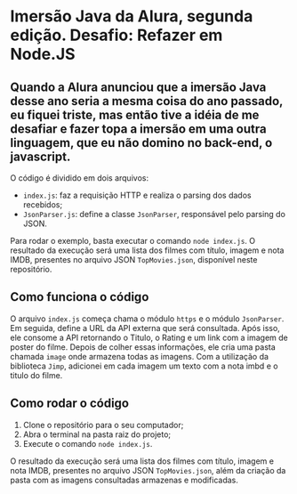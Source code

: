 # Imersão Java da Alura, segunda edição. Desafio: Refazer em Node.JS

## Quando a Alura anunciou que a imersão Java desse ano seria a mesma coisa do ano passado, eu fiquei triste, mas então tive a idéia de me desafiar e fazer topa a imersão em uma outra linguagem, que eu não domino no back-end, o javascript.

O código é dividido em dois arquivos:

- `index.js`: faz a requisição HTTP e realiza o parsing dos dados recebidos;
- `JsonParser.js`: define a classe `JsonParser`, responsável pelo parsing do JSON.

Para rodar o exemplo, basta executar o comando `node index.js`. O resultado da execução será uma lista dos filmes com título, imagem e nota IMDB, presentes no arquivo JSON `TopMovies.json`, disponível neste repositório.

## Como funciona o código

O arquivo `index.js` começa chama o módulo `https` e o módulo `JsonParser`. Em seguida, define a URL da API externa que será consultada. Após isso, ele consome a API retornando o Titulo, o Rating e um link com a imagem de poster do filme.
Depois de colher essas informações, ele cria uma pasta chamada `image` onde armazena todas as imagens.
Com a utilização da biblioteca `Jimp`, adicionei em cada imagem um texto com a nota imbd e o titulo do filme.


## Como rodar o código

1. Clone o repositório para o seu computador;
2. Abra o terminal na pasta raiz do projeto;
3. Execute o comando `node index.js`.

O resultado da execução será uma lista dos filmes com título, imagem e nota IMDB, presentes no arquivo JSON `TopMovies.json`, além da criação da pasta com as imagens consultadas armazenas e modificadas.
